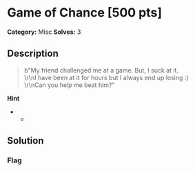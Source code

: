 # Game of Chance [500 pts]

**Category:** Misc
**Solves:** 3

## Description
>b"My friend challenged me at a game. But, I suck at it. <br>\r\nI have been at it for hours but I always end up losing :) <br>\r\nCan you help me beat him?"

**Hint**
* -

## Solution

### Flag

